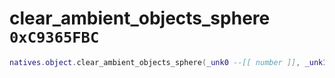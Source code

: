 # clear_ambient_objects_sphere `0xC9365FBC`

```lua
natives.object.clear_ambient_objects_sphere(_unk0 --[[ number ]], _unk1 --[[ number ]], _unk2 --[[ number ]], _unk3 --[[ number ]], _unk4 --[[ number ]])
```